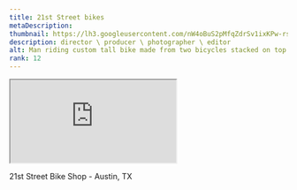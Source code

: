 ```yaml
---
title: 21st Street bikes
metaDescription: 
thumbnail: https://lh3.googleusercontent.com/nW4oBuS2pMfqZdrSv1ixKPw-rsMVgCDOiDqMdaeqaFty7DFQv5_DBnkUf0WHvppNKcWCgQmE60reoKTgPPtPq24xwVKZK5OIRfh7qW_Cv5kOLGA-dEjTCQHQklFEptysdVVDFwksqQ=w2400
description: director \ producer \ photographer \ editor
alt: Man riding custom tall bike made from two bicycles stacked on top of each other.
rank: 12
---
```



<iframe src="https://www.youtube.com/embed/rXA80p6Z4-w" class="youtube-iframe"></iframe>

21st Street Bike Shop - Austin, TX